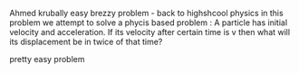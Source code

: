 Ahmed krubally
easy brezzy problem - back to highshcool physics 
in this problem we attempt to solve a phycis based problem : 
A particle has initial velocity and acceleration. If its velocity after certain time is v then what will its displacement be in twice of that time?

pretty easy problem 
